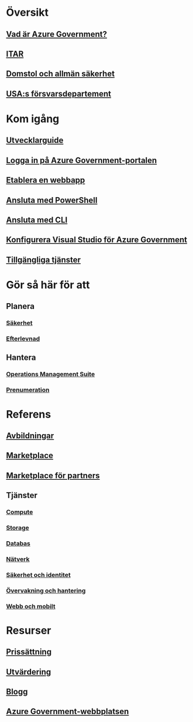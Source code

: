 # Översikt
## [Vad är Azure Government?](documentation-government-welcome.md)
## [ITAR](documentation-government-overview-itar.md)
## [Domstol och allmän säkerhet](documentation-government-overview-jps.md)
## [USA:s försvarsdepartement](documentation-government-overview-dod.md)

# Kom igång
## [Utvecklarguide](documentation-government-developer-guide.md)
## [Logga in på Azure Government-portalen](documentation-government-get-started-connect-with-portal.md)
## [Etablera en webbapp](documentation-government-howto-deploy-webandmobile.md)
## [Ansluta med PowerShell](documentation-government-get-started-connect-with-ps.md)
## [Ansluta med CLI](documentation-government-get-started-connect-with-cli.md)
## [Konfigurera Visual Studio för Azure Government](documentation-government-get-started-connect-with-vs.md)
## [Tillgängliga tjänster](documentation-government-services.md)

# Gör så här för att
## Planera
### [Säkerhet](documentation-government-plan-security.md)
### [Efterlevnad](documentation-government-plan-compliance.md)
## Hantera
### [Operations Management Suite](documentation-government-manage-oms.md)
### [Prenumeration](documentation-government-manage-subscriptions.md)


# Referens
## [Avbildningar](documentation-government-image-gallery.md)
## [Marketplace](documentation-government-manage-marketplace.md)
## [Marketplace för partners](documentation-government-manage-marketplace-partners.md)

## Tjänster
### [Compute](documentation-government-compute.md)
### [Storage](documentation-government-services-storage.md)
### [Databas](documentation-government-services-database.md)
### [Nätverk](documentation-government-networking.md)
### [Säkerhet och identitet](documentation-government-services-securityandidentity.md)
### [Övervakning och hantering](documentation-government-services-monitoringandmanagement.md)
### [Webb och mobilt](documentation-government-services-webandmobile.md)


# Resurser
## [Prissättning](https://azure.microsoft.com/pricing/)
## [Utvärdering](https://azuregov.microsoft.com/trial/azuregovtrial)
## [Blogg](https://blogs.msdn.microsoft.com/azuregov/)
## [Azure Government-webbplatsen](https://azure.microsoft.com/overview/clouds/government/)


<!--HONumber=Feb17_HO3-->


